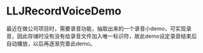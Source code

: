 
# LLJRecordVoiceDemo
最近在做公司项目时，需要录音功能，抽取出来的一个录音小demo，可实现录音，因此存储时没有没有给录音文件加入唯一标识符，故此demo设定录音结束后自动播放，以后再逐渐完善此demo。
